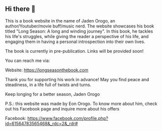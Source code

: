 ## Hi there 👋

This is a book website in the name of Jaden Orogo, an author/Youtuber/movie buff/music nerd. The website showcases his book titled "Long Season: A long and winding journey". In this 
book, he tackles his life's struggles, while giving the reader a perspective of his life, and engaging them in having a personal introspection into their own lives.

The book is currently in pre-publication. Links will be provided soon! 

You can reach me via:

Website: https://longseasonthebook.com

Thank you for supporting his work in advance! May you find peace and steadiness, in a life full of twists and turns.

Keep longing for a better season,
Jaden Orogo

P.S.: this website was made by Eon Orogo. To know more about him, check out his Facebook page and inquire more about his offers

Facebook: https://www.facebook.com/profile.php?id=61564783565468&_rdc=2&_rdr#
<!--

Here are some ideas to get you started:

- 🔭 I’m currently working on ...
- 🌱 I’m currently learning ...
- 👯 I’m looking to collaborate on ...
- 🤔 I’m looking for help with ...
- 💬 Ask me about ...
- 📫 How to reach me: ...
- 😄 Pronouns: ...
- ⚡ Fun fact: ...
-->
